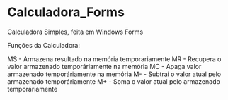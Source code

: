# Calculadora_Forms
 Calculadora Simples, feita em Windows Forms

Funções da Calculadora:

MS - Armazena resultado na memória temporariamente
MR - Recupera o valor armazenado temporáriamente na memória
MC - Apaga valor armazenado temporáriamente na memória
M- - Subtrai o valor atual pelo armazenado temporáriamente
M+ - Soma o valor atual pelo armazenado temporáriamente